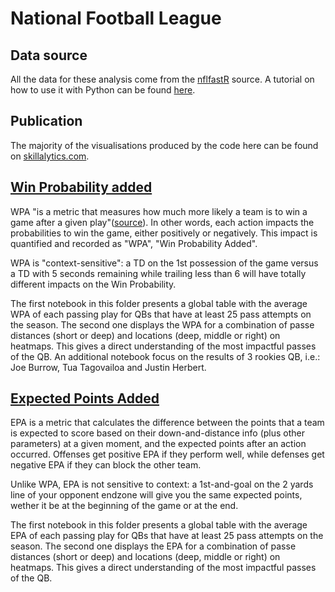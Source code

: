 # National Football League 

## Data source

All the data for these analysis come from the [nflfastR](https://github.com/mrcaseb/nflfastR?) source. A tutorial on how to use it with Python can be found [here](https://github.com/maxbolger/nflfastR-Python-Tutorial/blob/main/nflfastR_python_tutorial.ipynb).

## Publication
The majority of the visualisations produced by the code here can be found on [skillalytics.com](http://skillalytics.com/stats/nfl-quarterbacks/).

## [Win Probability added](https://github.com/Nicolas-Schonau/sports-data-analysis/tree/master/NFL/WPA)
WPA "is a metric that measures how much more likely a team is to win a game after a given play"([source](https://medium.com/@hajimealabanza/did-the-new-orleans-saints-add-the-missing-piece-to-their-offense-fe9bb2f37116)). In other words, each action impacts the probabilities to win the game, either positively or negatively. This impact is quantified and recorded as "WPA", "Win Probability Added". 

WPA is "context-sensitive": a TD on the 1st possession of the game versus a TD  with 5 seconds remaining while trailing less than 6 will have totally different impacts on the Win Probability. 

The first notebook in this folder presents a global table with the average WPA of each passing play for QBs that have at least 25 pass attempts on the season. The second one displays the WPA for a combination of passe distances (short or deep) and locations (deep, middle or right) on heatmaps. This gives a direct understanding of the most impactful passes of the QB. An additional notebook focus on the results of 3 rookies QB, i.e.: Joe Burrow, Tua Tagovailoa and Justin Herbert.

## [Expected Points Added](https://github.com/Nicolas-Schonau/sports-data-analysis/tree/master/NFL/EPA)
EPA is a metric that calculates the difference between the points that a team is expected to score based on their down-and-distance info (plus other parameters) at a given moment, and the expected points after an action occurred. Offenses get positive EPA if they perform well, while defenses get negative EPA if they can block the other team. 

Unlike WPA, EPA is not sensitive to context: a 1st-and-goal on the 2 yards line of your opponent endzone will give you the same expected points, wether it be at the beginning of the game or at the end.

The first notebook in this folder presents a global table with the average EPA of each passing play for QBs that have at least 25 pass attempts on the season. The second one displays the EPA for a combination of passe distances (short or deep) and locations (deep, middle or right) on heatmaps. This gives a direct understanding of the most impactful passes of the QB.
